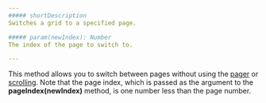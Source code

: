 ```yaml
---
##### shortDescription
Switches a grid to a specified page.

##### param(newIndex): Number
The index of the page to switch to.

---
```

This method allows you to switch between pages without using the [pager](/concepts/05%20Widgets/DataGrid/001%20Visual%20Elements/050%20Pager.md '/Documentation/Guide/Widgets/DataGrid/Visual_Elements/#Pager') or [scrolling](/api-reference/10%20UI%20Widgets/dxDataGrid/1%20Configuration/scrolling '/Documentation/ApiReference/UI_Widgets/dxDataGrid/Configuration/scrolling/'). Note that the page index, which is passed as the argument to the **pageIndex(newIndex)** method, is one number less than the page number.